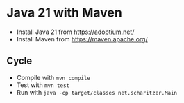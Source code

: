 # Java 21 with Maven

- Install Java 21 from https://adoptium.net/
- Install Maven from https://maven.apache.org/

## Cycle

- Compile with `mvn compile`
- Test with `mvn test`
- Run with `java -cp target/classes net.scharitzer.Main`
